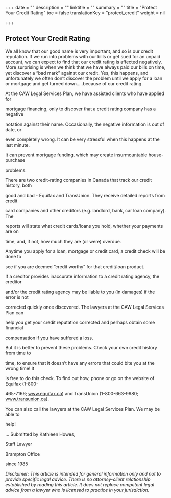 +++
date = ""
description = ""
linktitle = ""
summary = ""
title = "Protect Your Credit Rating"
toc = false
translationKey = "protect_credit"
weight = nil

+++
## Protect Your Credit Rating

We all know that our good name is very important, and so is our credit reputation. If we run into problems with our bills or get sued for an unpaid account, we can expect to find that our credit rating is affected negatively. More surprising is when we think that we have always paid our bills on time, yet discover a “bad mark” against our credit. Yes, this happens, and unfortunately we often don’t discover the problem until we apply for a loan or mortgage and get turned down.....because of our credit rating.

At the CAW Legal Services Plan, we have assisted clients who have applied for

mortgage financing, only to discover that a credit rating company has a negative

notation against their name. Occasionally, the negative information is out of date, or

even completely wrong. It can be very stressful when this happens at the last minute.

It can prevent mortgage funding, which may create insurmountable house-purchase

problems.

There are two credit-rating companies in Canada that track our credit history, both

good and bad - Equifax and TransUnion. They receive detailed reports from credit

card companies and other creditors (e.g. landlord, bank, car loan company). The

reports will state what credit cards/loans you hold, whether your payments are on

time, and, if not, how much they are (or were) overdue.

Anytime you apply for a loan, mortgage or credit card, a credit check will be done to

see if you are deemed “credit worthy” for that credit/loan product.

If a creditor provides inaccurate information to a credit rating agency, the creditor

and/or the credit rating agency may be liable to you (in damages) if the error is not

corrected quickly once discovered. The lawyers at the CAW Legal Services Plan can

help you get your credit reputation corrected and perhaps obtain some financial

compensation if you have suffered a loss.

But it is better to prevent these problems. Check your own credit history from time to

time, to ensure that it doesn’t have any errors that could bite you at the wrong time! It

is free to do this check. To find out how, phone or go on the website of Equifax (1-800-

465-7166; www.equifax.ca) and TransUnion (1-800-663-9980; www.transunion.ca).

You can also call the lawyers at the CAW Legal Services Plan. We may be able to

help!

... Submitted by Kathleen Howes,

Staff Lawyer

Brampton Office

since 1985

_Disclaimer: This article is intended for general information only and not to provide specific legal advice. There is no attorney-client relationship established by reading this article. It does not replace competent legal advice from a lawyer who is licensed to practice in your jurisdiction._